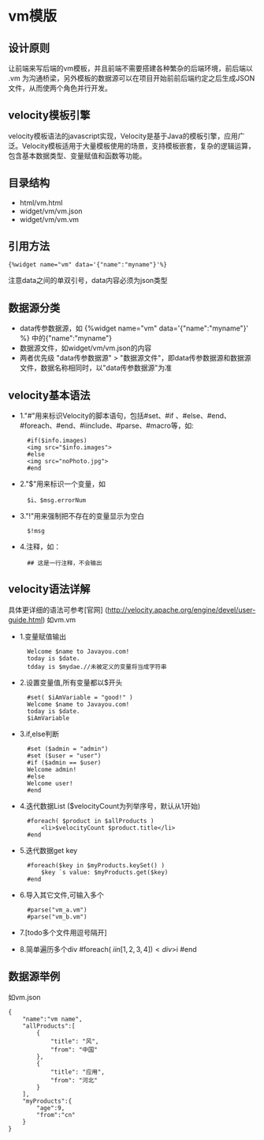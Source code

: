 # vm模版

## 设计原则
让前端来写后端的vm模板，并且前端不需要搭建各种繁杂的后端环境，前后端以 .vm 为沟通桥梁，另外模板的数据源可以在项目开始前前后端约定之后生成JSON文件，从而使两个角色并行开发。

## velocity模板引擎
velocity模板语法的javascript实现，Velocity是基于Java的模板引擎，应用广泛。Velocity模板适用于大量模板使用的场景，支持模板嵌套，复杂的逻辑运算，包含基本数据类型、变量赋值和函数等功能。

## 目录结构
* html/vm.html
* widget/vm/vm.json
* widget/vm/vm.vm

## 引用方法

	{%widget name="vm" data='{"name":"myname"}'%}
	
注意data之间的单双引号，data内容必须为json类型

## 数据源分类
* data传参数据源，如 {%widget name="vm" data='{"name":"myname"}' %} 中的{"name":"myname"}
* 数据源文件，如widget/vm/vm.json的内容
* 两者优先级 "data传参数据源" > "数据源文件"，即data传参数据源和数据源文件，数据名称相同时，以"data传参数据源"为准

## velocity基本语法

* 1."#"用来标识Velocity的脚本语句，包括#set、#if 、#else、#end、#foreach、#end、#iinclude、#parse、#macro等，如:

		#if($info.images)
		<img src="$info.images">
		#else
		<img src="noPhoto.jpg">
		#end

* 2."$"用来标识一个变量，如

		$i、$msg.errorNum

* 3."!"用来强制把不存在的变量显示为空白

		$!msg

* 4.注释，如：

		## 这是一行注释，不会输出

## velocity语法详解

具体更详细的语法可参考[官网] (http://velocity.apache.org/engine/devel/user-guide.html)
如vm.vm


* 1.变量赋值输出
	
		Welcome $name to Javayou.com!
		today is $date.
		tdday is $mydae.//未被定义的变量将当成字符串

* 2.设置变量值,所有变量都以$开头

		#set( $iAmVariable = "good!" )
		Welcome $name to Javayou.com!
		today is $date.
		$iAmVariable

* 3.if,else判断

		#set ($admin = "admin")
		#set ($user = "user")
		#if ($admin == $user)
		Welcome admin!
		#else
		Welcome user!
		#end

* 4.迭代数据List ($velocityCount为列举序号，默认从1开始) 

		#foreach( $product in $allProducts )
			<li>$velocityCount $product.title</li>
		#end

* 5.迭代数据get key

		#foreach($key in $myProducts.keySet() )  
			$key `s value: $myProducts.get($key)
		#end

* 6.导入其它文件,可输入多个

		#parse("vm_a.vm")
		#parse("vm_b.vm")

* 7.[todo多个文件用逗号隔开]

* 8.简单遍历多个div
        #foreach( $i in [1,2,3,4] )
            <div>$i</div>
        #end



## 数据源举例

如vm.json

	{
		"name":"vm name",
		"allProducts":[
			{
				"title": "风", 
				"from": "中国" 
			}, 
			{
				"title": "应用", 
				"from": "河北"
			}
		],
		"myProducts":{
			"age":9,
			"from":"cn"
		}
	}
